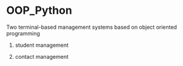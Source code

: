 # OOP_Python
Two terminal-based management systems based on object oriented programming

1. student management

2. contact management
